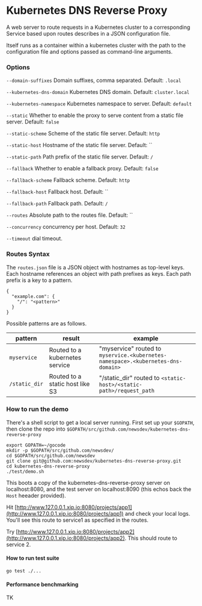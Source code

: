# Kubernetes DNS Reverse Proxy

A web server to route requests in a Kubernetes cluster to a corresponding Service based upon routes describes in a JSON configuration file.

Itself runs as a container within a kubernetes cluster with the path to the configuration file and options passed as command-line arguments.

### Options

`--domain-suffixes` Domain suffixes, comma separated. Default: `.local`

`--kubernetes-dns-domain` Kubernetes DNS domain. Default: `cluster.local`

`--kubernetes-namespace` Kubernetes namespace to server. Default: `default`

`--static` Whether to enable the proxy to serve content from a static file server. Default: `false`

`--static-scheme` Scheme of the static file server. Default: `http`

`--static-host` Hostname of the static file server. Default: ``

`--static-path` Path prefix of the static file server. Default: `/`

`--fallback` Whether to enable a fallback proxy. Default: `false`

`--fallback-scheme` Fallback scheme. Default: `http`

`--fallback-host` Fallback host. Default: ``

`--fallback-path` Fallback path. Default: `/`

`--routes` Absolute path to the routes file. Default: ``

`--concurrency` concurrency per host. Default: `32`

`--timeout` dial timeout.

### Routes Syntax

The `routes.json` file is a JSON object with hostnames as top-level keys. Each hostname references an object with path prefixes as keys. Each path prefix is a key to a pattern.

```
{
  "example.com": {
  	"/": "<pattern>"
  }
}
```

Possible patterns are as follows.

| pattern  | result   | example |
| -------- | -------- | ------- |
| `myservice` | Routed to a kubernetes service | "myservice" routed to `myservice.<kubernetes-namespace>.<kubernetes-dns-domain>` |
| `/static_dir`  | Routed to a static host like S3 | "/static_dir" routed to `<static-host>/<static-path>/request_path` |


### How to run the demo

There's a shell script to get a local server running. First set up your `$GOPATH`, then clone the repo into `$GOPATH/src/github.com/newsdev/kubernetes-dns-reverse-proxy`

```
export GOPATH=~/gocode
mkdir -p $GOPATH/src/github.com/newsdev/
cd $GOPATH/src/github.com/newsdev
git clone git@github.com:newsdev/kubernetes-dns-reverse-proxy.git
cd kubernetes-dns-reverse-proxy
./test/demo.sh
```

This boots a copy of the kubernetes-dns-reverse-proxy server on localhost:8080, and the test server on localhost:8090 (this echos back the `Host` heeader provided).

Hit [http://www.127.0.0.1.xip.io:8080/projects/app1](http://www.127.0.0.1.xip.io:8080/projects/app1) and check your local logs.  You'll see this route to service1 as specified in the routes.  

Try [http://www.127.0.0.1.xip.io:8080/projects/app2](http://www.127.0.0.1.xip.io:8080/projects/app2).  This should route to service 2.


#### How to run test suite

```
go test ./...
```

#### Performance benchmarking

TK 


